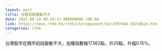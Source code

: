 ```yaml
---
layout: post
title: 台股初段變動不大
date: 2021-06-24 09:10:13.000000000 +08:00
link: https://news.rthk.hk/rthk/ch/component/k2/1597448-20210624.htm
categories: rthk
---
```


台灣股市在開市初段變動不大，加權指數報17362點，升25點，升幅0.15%。

